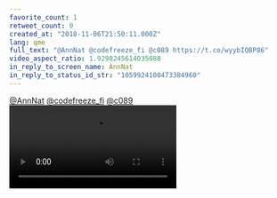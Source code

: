 ```yaml
---
favorite_count: 1
retweet_count: 0
created_at: "2018-11-06T21:50:11.000Z"
lang: qme
full_text: "@AnnNat @codefreeze_fi @c089 https://t.co/wyybIQBP86"
video_aspect_ratio: 1.9298245614035088
in_reply_to_screen_name: AnnNat
in_reply_to_status_id_str: "1059924100473384960"
---
```


[@AnnNat](https://twitter.com/AnnNat)
[@codefreeze_fi](https://twitter.com/codefreeze_fi)
[@c089](https://twitter.com/c089)
![Embedded Video](https://twitter-media-coderbyheart.s3.eu-north-1.amazonaws.com/1059925940627738625-DrWdA3IXQAECDaY.mp4)
